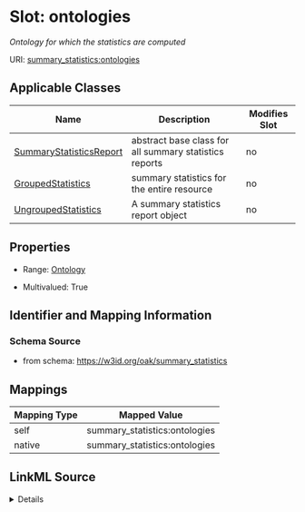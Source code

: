 

# Slot: ontologies


_Ontology for which the statistics are computed_





URI: [summary_statistics:ontologies](https://w3id.org/oaklib/summary_statistics.ontologies)



<!-- no inheritance hierarchy -->





## Applicable Classes

| Name | Description | Modifies Slot |
| --- | --- | --- |
| [SummaryStatisticsReport](SummaryStatisticsReport.md) | abstract base class for all summary statistics reports |  no  |
| [GroupedStatistics](GroupedStatistics.md) | summary statistics for the entire resource |  no  |
| [UngroupedStatistics](UngroupedStatistics.md) | A summary statistics report object |  no  |







## Properties

* Range: [Ontology](Ontology.md)

* Multivalued: True





## Identifier and Mapping Information







### Schema Source


* from schema: https://w3id.org/oak/summary_statistics




## Mappings

| Mapping Type | Mapped Value |
| ---  | ---  |
| self | summary_statistics:ontologies |
| native | summary_statistics:ontologies |




## LinkML Source

<details>
```yaml
name: ontologies
description: Ontology for which the statistics are computed
from_schema: https://w3id.org/oak/summary_statistics
rank: 1000
alias: ontologies
owner: SummaryStatisticsReport
domain_of:
- SummaryStatisticsReport
range: Ontology
multivalued: true
inlined: true
inlined_as_list: true

```
</details>